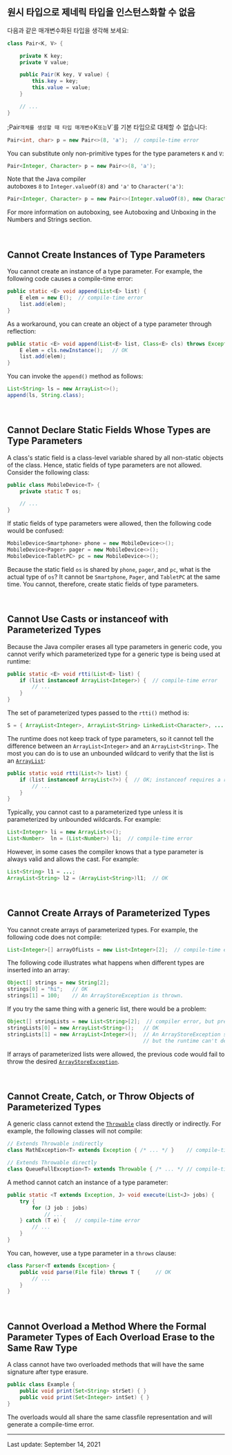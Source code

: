 ## 원시 타입으로 제네릭 타입을 인스턴스화할 수 없음

다음과 같은 매개변수화된 타입을 생각해 보세요:

```java
class Pair<K, V> {

    private K key;
    private V value;

    public Pair(K key, V value) {
        this.key = key;
        this.value = value;
    }

    // ...
}
```

;Pair` 객체를 생성할 때 타입 매개변수 `K` 또는 `V`를 기본 타입으로 대체할 수 없습니다:

```java
Pair<int, char> p = new Pair<>(8, 'a');  // compile-time error
```

You can substitute only non-primitive types for the type parameters `K` and `V`:

```java
Pair<Integer, Character> p = new Pair<>(8, 'a');
```

Note that the Java compiler autoboxes `8` to `Integer.valueOf(8)` and `'a'` to `Character('a')`:

```java
Pair<Integer, Character> p = new Pair<>(Integer.valueOf(8), new Character('a'));
```

For more information on autoboxing, see Autoboxing and Unboxing in the Numbers and Strings section.

 

## Cannot Create Instances of Type Parameters

You cannot create an instance of a type parameter. For example, the following code causes a compile-time error:

```java
public static <E> void append(List<E> list) {
    E elem = new E();  // compile-time error
    list.add(elem);
}
```

As a workaround, you can create an object of a type parameter through reflection:

```java
public static <E> void append(List<E> list, Class<E> cls) throws Exception {
    E elem = cls.newInstance();   // OK
    list.add(elem);
}
```

You can invoke the `append()` method as follows:

```java
List<String> ls = new ArrayList<>();
append(ls, String.class);
```

 

## Cannot Declare Static Fields Whose Types are Type Parameters

A class's static field is a class-level variable shared by all non-static objects of the class. Hence, static fields of type parameters are not allowed. Consider the following class:

```java
public class MobileDevice<T> {
    private static T os;

    // ...
}
```

If static fields of type parameters were allowed, then the following code would be confused:

```java
MobileDevice<Smartphone> phone = new MobileDevice<>();
MobileDevice<Pager> pager = new MobileDevice<>();
MobileDevice<TabletPC> pc = new MobileDevice<>();
```

Because the static field `os` is shared by `phone`, `pager`, and `pc`, what is the actual type of `os`? It cannot be `Smartphone`, `Pager`, and `TabletPC` at the same time. You cannot, therefore, create static fields of type parameters.

 

## Cannot Use Casts or instanceof with Parameterized Types

Because the Java compiler erases all type parameters in generic code, you cannot verify which parameterized type for a generic type is being used at runtime:

```java
public static <E> void rtti(List<E> list) {
    if (list instanceof ArrayList<Integer>) {  // compile-time error
        // ...
    }
}
```

The set of parameterized types passed to the `rtti()` method is:

```java
S = { ArrayList<Integer>, ArrayList<String> LinkedList<Character>, ... }
```

The runtime does not keep track of type parameters, so it cannot tell the difference between an `ArrayList<Integer>` and an `ArrayList<String>`. The most you can do is to use an unbounded wildcard to verify that the list is an [`ArrayList`](https://docs.oracle.com/en/java/javase/22/docs/api/java.base/java/util/ArrayList.html):

```java
public static void rtti(List<?> list) {
    if (list instanceof ArrayList<?>) {  // OK; instanceof requires a reifiable type
        // ...
    }
}
```

Typically, you cannot cast to a parameterized type unless it is parameterized by unbounded wildcards. For example:

```java
List<Integer> li = new ArrayList<>();
List<Number>  ln = (List<Number>) li;  // compile-time error
```

However, in some cases the compiler knows that a type parameter is always valid and allows the cast. For example:

```java
List<String> l1 = ...;
ArrayList<String> l2 = (ArrayList<String>)l1;  // OK
```

 

## Cannot Create Arrays of Parameterized Types

You cannot create arrays of parameterized types. For example, the following code does not compile:

```java
List<Integer>[] arrayOfLists = new List<Integer>[2];  // compile-time error
```

The following code illustrates what happens when different types are inserted into an array:

```java
Object[] strings = new String[2];
strings[0] = "hi";   // OK
strings[1] = 100;    // An ArrayStoreException is thrown.
```

If you try the same thing with a generic list, there would be a problem:

```java
Object[] stringLists = new List<String>[2];  // compiler error, but pretend it's allowed
stringLists[0] = new ArrayList<String>();   // OK
stringLists[1] = new ArrayList<Integer>();  // An ArrayStoreException should be thrown,
                                            // but the runtime can't detect it.
```

If arrays of parameterized lists were allowed, the previous code would fail to throw the desired [`ArrayStoreException`](https://docs.oracle.com/en/java/javase/22/docs/api/java.base/java/lang/ArrayStoreException.html).

 

## Cannot Create, Catch, or Throw Objects of Parameterized Types

A generic class cannot extend the [`Throwable`](https://docs.oracle.com/en/java/javase/22/docs/api/java.base/java/lang/Throwable.html) class directly or indirectly. For example, the following classes will not compile:

```java
// Extends Throwable indirectly
class MathException<T> extends Exception { /* ... */ }    // compile-time error

// Extends Throwable directly
class QueueFullException<T> extends Throwable { /* ... */ // compile-time error
```

A method cannot catch an instance of a type parameter:

```java
public static <T extends Exception, J> void execute(List<J> jobs) {
    try {
        for (J job : jobs)
            // ...
    } catch (T e) {   // compile-time error
        // ...
    }
}
```

You can, however, use a type parameter in a `throws` clause:

```java
class Parser<T extends Exception> {
    public void parse(File file) throws T {     // OK
        // ...
    }
}
```

 

## Cannot Overload a Method Where the Formal Parameter Types of Each Overload Erase to the Same Raw Type

A class cannot have two overloaded methods that will have the same signature after type erasure.

```java
public class Example {
    public void print(Set<String> strSet) { }
    public void print(Set<Integer> intSet) { }
}
```

The overloads would all share the same classfile representation and will generate a compile-time error.

---
Last update: September 14, 2021